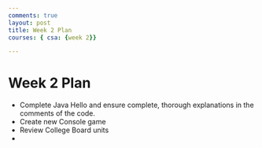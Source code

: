 ```yaml
---
comments: true
layout: post
title: Week 2 Plan
courses: { csa: {week 2}}

---
```

# Week 2 Plan
* Complete Java Hello and ensure complete, thorough explanations in the comments of the code.
* Create new Console game
* Review College Board units
* 